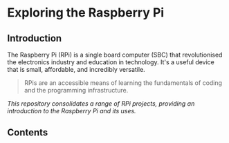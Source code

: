 # Exploring the Raspberry Pi

## Introduction
The Raspberry Pi (RPi) is a single board computer (SBC) that revolutionised the electronics industry and education in technology. It's a useful device that is small, affordable, and incredibly versatile.

> RPis are an accessible means of learning the fundamentals of coding and the programming infrastructure.

*This repository consolidates a range of RPi projects, providing an introduction to the Raspberry Pi and its uses.*

## Contents
